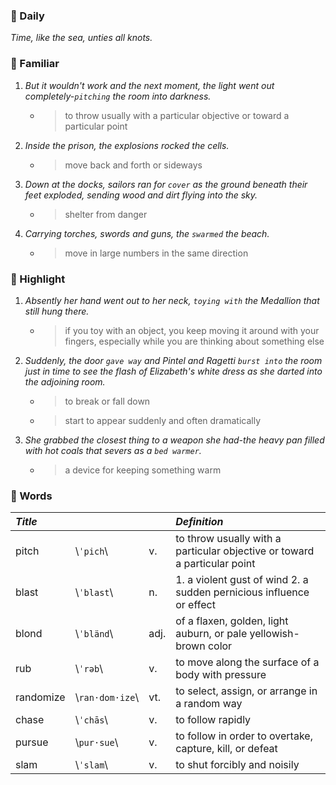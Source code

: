 ### :cherries: Daily
*Time, like the sea, unties all knots.*
### :watermelon: Familiar
1. *But it wouldn't work and the next moment, the light went out completely-`pitching` the room into darkness.*
   * > to throw usually with a particular objective or toward a particular point
2. *Inside the prison, the explosions rocked the cells.*
   * > move back and forth or sideways
3. *Down at the docks, sailors ran for `cover` as the ground beneath their feet exploded, sending wood and dirt flying into the sky.*
   * > shelter from danger
4. *Carrying torches, swords and guns, the `swarmed` the beach.*
   * > move in large numbers in the same direction
### :tangerine: Highlight
1. *Absently her hand went out to her neck, `toying with` the Medallion that still hung there.*
   * > if you toy with an object, you keep moving it around with your fingers, especially while you are thinking about something else
2. *Suddenly, the door `gave way` and Pintel and Ragetti `burst into` the room just in time to see the flash of Elizabeth's white dress as she darted into the adjoining room.*
   * > to break or fall down
   * > start to appear suddenly and often dramatically
3. *She grabbed the closest thing to a weapon she had-the heavy pan filled with hot coals that severs as a `bed warmer`.*
   * > a device for keeping something warm
### :grapes: Words
|*Title*|||*Definition*|
|:-----|:-----|:-----|:-----|
|pitch| \\`ˈpich`\\ |v.|to throw usually with a particular objective or toward a particular point|
|blast| \\`ˈblast`\\ |n.|1. a violent gust of wind 2. a sudden pernicious influence or effect|
|blond| \\`ˈbländ`\\ |adj.|of a flaxen, golden, light auburn, or pale yellowish-brown color|
|rub| \\`ˈrəb`\\ |v.|to move along the surface of a body with pressure|
|randomize| \\`ran·dom·ize`\\ |vt.|to select, assign, or arrange in a random way|
|chase| \\`ˈchās`\\ |v.|to follow rapidly|
|pursue| \\`pur·sue`\\ |v.|to follow in order to overtake, capture, kill, or defeat|
|slam| \\`ˈslam`\\ |v.|to shut forcibly and noisily|
